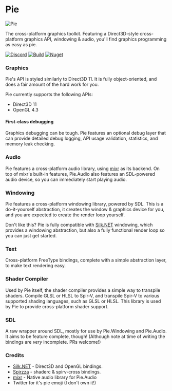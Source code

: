 ﻿# Pie
![Pie](https://i.rollbot.net/Pie-Light.png)

The cross-platform graphics toolkit. Featuring a Direct3D-style cross-platform graphics API, windowing & audio, you'll find graphics programming as easy as pie.

[![Discord](https://img.shields.io/discord/861045219000582174?label=Discord&logo=Discord&style=flat-square)](https://discord.gg/ygUpYkUstz)
[![Build](https://img.shields.io/github/actions/workflow/status/piegfx/Pie/dotnet.yml?style=flat-square)](https://github.com/piegfx/Pie/actions/workflows/dotnet.yml)
[![Nuget](https://img.shields.io/nuget/v/Pie?style=flat-square)](https://www.nuget.org/packages/Pie/)

### Graphics
Pie's API is styled similarly to Direct3D 11. It is fully object-oriented, and does a fair amount of the hard work for you.

Pie currently supports the following APIs:
* Direct3D 11
* OpenGL 4.3

#### First-class debugging
Graphics debugging can be tough. Pie features an optional debug layer that can provide detailed debug logging, API usage validation, statistics, and memory leak checking.  

### Audio
Pie features a cross-platform audio library, using [mixr](https://github.com/piegfx/mixr) as its backend. On top of mixr's built-in features, Pie.Audio also features an SDL-powered audio device, so you can immediately start playing audio.

### Windowing
Pie features a cross-platform windowing library, powered by SDL. This is a do-it-yourself abstraction, it creates the window & graphics device for you, and you are expected to create the render loop yourself.

Don't like this? Pie is fully compatible with [Silk.NET](https://github.com/dotnet/Silk.NET) windowing, which provides a windowing abstraction, but also a fully functional render loop so you can just get started.

### Text
Cross-platform FreeType bindings, complete with a simple abstraction layer, to make text rendering easy.

### Shader Compiler
Used by Pie itself, the shader compiler provides a simple way to transpile shaders. Compile GLSL or HLSL to Spir-V, and transpile Spir-V to various supported shading languages, such as GLSL or HLSL. This library is used by Pie to provide cross-platform shader support.

### SDL
A raw wrapper around SDL, mostly for use by Pie.Windowing and Pie.Audio. It aims to be feature complete, though! (Although note at time of writing the bindings are *very* incomplete. PRs welcome!)

### Credits
* [Silk.NET](https://github.com/dotnet/Silk.NET) - Direct3D and OpenGL bindings.
* [Spirzza](https://github.com/TechPizzaDev/Spirzza) - shaderc & spirv-cross bindings.
* [mixr](https://github.com/piegfx/mixr) - Native audio library for Pie.Audio
* Twitter for it's pie emoji (I don't own it!)
